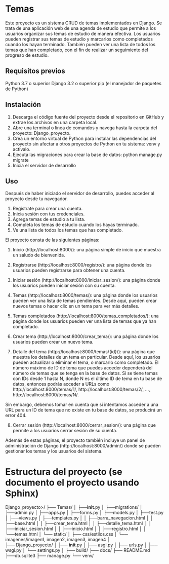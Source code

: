# Temas

Este proyecto es un sistema CRUD de temas implementados en Django. Se trata de una aplicación web de una agenda de estudio que permite a los usuarios organizar sus temas de estudio de manera efectiva. Los usuarios pueden registrar sus temas de estudio y marcarlos como completados cuando los hayan terminado. También pueden ver una lista de todos los temas que han completado, con el fin de realizar un seguimiento del progreso de estudio.

## Requisitos previos

Python 3.7 o superior
Django 3.2 o superior
pip (el manejador de paquetes de Python)

## Instalación

1. Descarga el código fuente del proyecto desde el repositorio en GitHub y extrae los archivos en una carpeta local.
2. Abre una terminal o línea de comandos y navega hasta la carpeta del proyecto: Django_proyecto.
3. Crea un entorno virtual de Python para instalar las dependencias del proyecto sin afectar a otros proyectos de Python en tu sistema: venv y activalo.
4. Ejecuta las migraciones para crear la base de datos: python manage.py migrate
5. Inicia el servidor de desarrollo

## Uso
Después de haber iniciado el servidor de desarrollo, puedes acceder al proyecto desde tu navegador. 
1. Regístrate para crear una cuenta.
2. Inicia sesión con tus credenciales.
3. Agrega temas de estudio a tu lista.
4. Completa los temas de estudio cuando los hayas terminado.
5. Ve una lista de todos los temas que has completado.

El proyecto consta de las siguientes páginas:

1. Inicio (http://localhost:8000/): una página simple de inicio que muestra un saludo de bienvenida.
2. Registrarse (http://localhost:8000/registro/): una página donde los usuarios pueden registrarse para obtener una cuenta.
3. Iniciar sesión (http://localhost:8000/iniciar_sesion/): una página donde los usuarios pueden iniciar sesión con su cuenta.
4. Temas (http://localhost:8000/temas/): una página donde los usuarios pueden ver una lista de temas pendientes. Desde aquí, pueden crear nuevos temas o hacer clic en un tema para ver más detalles.

5. Temas completados (http://localhost:8000/temas_completados/): una página donde los usuarios pueden ver una lista de temas que ya han completado.
6. Crear tema (http://localhost:8000/crear_tema/): una página donde los usuarios pueden crear un nuevo tema.

7. Detalle del tema (http://localhost:8000/temas/{id}/): una página que muestra los detalles de un tema en particular. Desde aquí, los usuarios pueden actualizar o eliminar el tema, o marcarlo como completado.
El número máximo de ID de tema que puedes acceder dependerá del número de temas que se tenga en la base de datos. Si se tiene temas con IDs desde 1 hasta N, donde N es el último ID de tema en tu base de datos, entonces podrás acceder a URLs como http://localhost:8000/temas/1/, http://localhost:8000/temas/2/, ..., http://localhost:8000/temas/N/.

Sin embargo, debemos tomar en cuenta que si intentamos acceder a una URL para un ID de tema que no existe en tu base de datos, se producirá un error 404.

8. Cerrar sesión (http://localhost:8000/cerrar_sesion/): una página que permite a los usuarios cerrar sesión de su cuenta.

Además de estas páginas, el proyecto también incluye un panel de administración de Django (http://localhost:8000/admin/) donde se pueden gestionar los temas y los usuarios del sistema.
# Estructura del proyecto (se documento el proyecto usando Sphinx)
Django_proyecto>/
├── Temas/
│   ├──__init__.py
│   ├──migrations/
│   ├──admin.py
│   ├──apps.py
│   ├──forms.py
│   ├──models.py
│   ├──test.py
│   ├──views.py
│   ├──templates.py
│   │  ├──barra_navegacion.html
│   │  ├──base.html
│   │  ├──crear_tema.html
│   │  ├──detalle_tema.html
│   │  ├──iniciar_sesion.html
│   │  ├──inicio.html
│   │  ├──registro.html
│   │  └──temas.html
│   └── static/
│       ├── css/estilos.css
│       └── imagenes/imagen1, imagen2, imagen3, imagen4
│       
├── Django_proyecto/
│   ├── __init__.py
│   ├── asgi.py
│   ├── urls.py
│   ├── wsgi.py
│   └── settings.py
│
├── build/
├── docs/
├── README.md
├──db.sqlite3
├── manage.py
└── venv/

